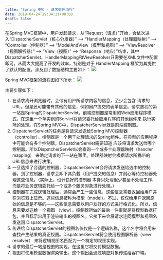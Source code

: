 ```yaml
---
title: "Spring MVC - 请求处理流程"
date: 2019-04-24T19:34:21+08:00
draft: false
---
```


在Spring MVC框架中，用户发起请求，从“Request（请求）”开始，会依次进入“DispatcherServlet（核心分发器）” —> “HandlerMapping（处理器映射）” —> “Controller（控制器）” —> “ModelAndView（模型和视图）” —> “ViewResolver（视图解析器）” —> “View（视图）” —> “Response（响应）”结束，其中DispatcherServlet、HandlerMapping和ViewResolver只需要在XML文件中配置即可，从而大大提高了开发的效率，特别是对于 HandlerMapping 框架为其提供了默认的配置。涉及到了数据结构主要如下：
![](https://ws2.sinaimg.cn/large/006tNc79ly1g2dym7tnj6j30d707xdfo.jpg)

Spring MVC框架的流程图如下所示：
![](https://ws4.sinaimg.cn/large/006tNc79ly1g2dyg5cfvgj30k40b775q.jpg)

主要步骤如下：

1. 在请求离开浏览器时，会带有用户所请求内容的信息，至少会包含 请求的URL。但是还可能带有其他的信息，例如用户提交的表单信息。请求旅程的第一站是Spring的DispatcherServlet。前端控制器是常用的Web应用程序模 式，在这里一个单实例的Servlet将请求委托给应用程序的其他组件来 执行实际的处理。在Spring MVC中，DispatcherServlet就是前端控制器。
2. DispatcherServlet的任务是将请求发送给Spring MVC控制器 （controller）。控制器是一个用于处理请求的Spring组件。在典型的应用程序中可能会有多个控制器，DispatcherServlet需要知道 应该将请求发送给哪个控制器。所以DispatcherServlet以会查询一个或多个处理器映射（handler mapping） 来确定请求的下一站在哪里。处理器映射会根据请求所携带的URL信息来进行决策。
3. 一旦选择了合适的控制器，DispatcherServlet会将请求发送给选中的控制器。到了控制器，请求会卸下其负载（用户提交的信息）并耐心等待控制器处理这些信息。（实际上，设计良好的控制器 本身只处理很少甚至不处理工作，而是将业务逻辑委托给一个或多个服务对象进行处理。）
4. 控制器在完成逻辑处理后，通常会产生一些信息，这些信息需要返回给用户并在浏览器上显示。这些信息被称为模型（model）。不过，仅仅给用户返回原始的信息是不够的——这些信息需要以用户友好的方式进行格式化。所以，信息需要发送给一个视图 （view）。控制器所做的最后一件事就是将模型数据打包，并且标示出用于渲染输出的视图名。它接下来会将请求连同模型和视图名发送回 DispatcherServlet。
5. 传递给 DispatcherServlet的视图名仅仅是一个逻辑名称，这个名字将会用来查找产生结果的真正视图。DispatcherServlet将会使用视图解析器（view resolver） 来将逻辑视图名匹配为一个特定的视图实现。
6. 请求的最后一站是视图的实现，在这里它将交付模型数据。
7. 视图将使用模型数据渲染输出，这个输出会通过响应对象传递给客户端。